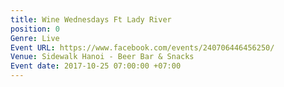 ```yaml
---
title: Wine Wednesdays Ft Lady River
position: 0
Genre: Live
Event URL: https://www.facebook.com/events/240706446456250/
Venue: Sidewalk Hanoi - Beer Bar & Snacks
Event date: 2017-10-25 07:00:00 +07:00
---
```


